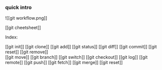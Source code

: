 ### quick intro
![[git workflow.png]]

[[git cheetsheet]]

Index: 

[[git init]]
[[git clone]]
[[git add]]
[[git status]]
[[git diff]]
[[git commit]]
[[git reset]]
[[git remove]]  
[[git move]]
[[git branch]]
[[git switch]]
[[git checkout]]
[[git log]]
[[git remote]]
[[git push]]
[[git fetch]]
[[git merge]]
[[git reset]]
